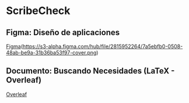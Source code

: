 # ScribeCheck

## Figma: Diseño de aplicaciones
[Figma](https://www.figma.com/files/project/204034877/Team-project?fuid=1050531570285661236)(https://s3-alpha.figma.com/hub/file/2815952264/7a5ebfb0-0508-48ab-be9a-31b36ba53f97-cover.png)

## Documento: Buscando Necesidades (LaTeX - Overleaf)
[Overleaf](https://www.overleaf.com/read/jkggrzqzkrzp#812582)
